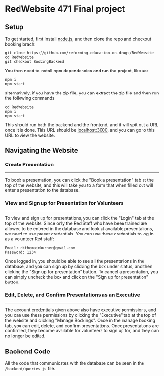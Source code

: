 # RedWebsite 471 Final project

## Setup

To get started, first install [node.js](https://nodejs.org/en/download), and then clone the repo and checkout booking brach: <br />

```
git clone https://github.com/reforming-education-on-drugs/RedWebsite
cd RedWebsite
git checkout BookingBackend
```

You then need to install npm dependencies and run the project, like so: <br />

```
npm i
npm start
```

alternatively, if you have the zip file, you can extract the zip file and then run the following commands

```
cd RedWebsite
npm i
npm start
```

This should run both the backend and the frontend, and it will spit out a URL once it is done. This URL should be [localhost:3000](localhost:3000), and you can go to this URL to view the website.

## Navigating the Website

### Create Presentation

---

To book a presentation, you can click the "Book a presentation" tab at the top of the website, and this will take you to a form that when filled out will enter a presentation to the database.

### View and Sign up for Presentation for Volunteers

---

To view and sign up for presentations, you can click the "Login" tab at the top of the website. Since only the Red Staff who have been trained are allowed to be entered in the database and look at available presentations, we need to use preset credentials. You can use these credentials to log in as a volunteer Red staff:

```
Email: rkthemainburner@gmail.com
Password: 1234
```

Once logged in, you should be able to see all the presentations in the database, and you can sign up by clicking the box under status, and then clicking the "Sign up for presentation" button. To cancel a presentation, you can simply uncheck the box and click on the "Sign up for presentation" button.

### Edit, Delete, and Confirm Presentations as an Executive

---

The account credentials given above also have executive permissions, and you can use these permissions by clicking the "Executive" tab at the top of the website and clicking "Manage Bookings". Once in the manage booking tab, you can edit, delete, and confirm presentations. Once presentations are confirmed, they become available for volunteers to sign up for, and they can no longer be edited.

## Backend Code

All the code that communicates with the database can be seen in the `/backend/queries.js` file.
